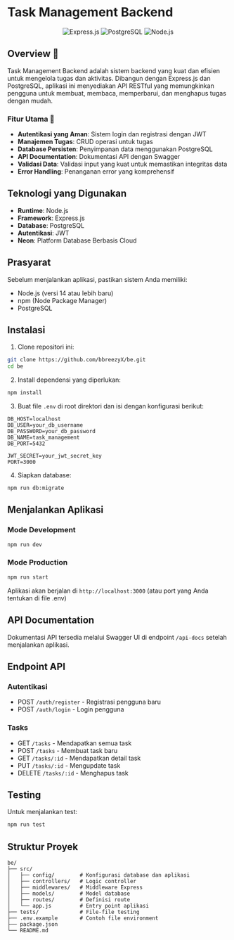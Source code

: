 # Task Management Backend

<div align="center">

![Express.js](https://img.shields.io/badge/Express.js-000000?style=for-the-badge&logo=express&logoColor=white)
![PostgreSQL](https://img.shields.io/badge/PostgreSQL-316192?style=for-the-badge&logo=postgresql&logoColor=white)
![Node.js](https://img.shields.io/badge/Node.js-339933?style=for-the-badge&logo=nodedotjs&logoColor=white)

</div>

## Overview 👋

Task Management Backend adalah sistem backend yang kuat dan efisien untuk mengelola tugas dan aktivitas. Dibangun dengan Express.js dan PostgreSQL, aplikasi ini menyediakan API RESTful yang memungkinkan pengguna untuk membuat, membaca, memperbarui, dan menghapus tugas dengan mudah.

### Fitur Utama 🚀

- **Autentikasi yang Aman**: Sistem login dan registrasi dengan JWT
- **Manajemen Tugas**: CRUD operasi untuk tugas
- **Database Persisten**: Penyimpanan data menggunakan PostgreSQL
- **API Documentation**: Dokumentasi API dengan Swagger
- **Validasi Data**: Validasi input yang kuat untuk memastikan integritas data
- **Error Handling**: Penanganan error yang komprehensif

## Teknologi yang Digunakan

- **Runtime**: Node.js
- **Framework**: Express.js
- **Database**: PostgreSQL
- **Autentikasi**: JWT 
- **Neon**: Platform Database Berbasis Cloud

## Prasyarat

Sebelum menjalankan aplikasi, pastikan sistem Anda memiliki:

- Node.js (versi 14 atau lebih baru)
- npm (Node Package Manager)
- PostgreSQL

## Instalasi

1. Clone repositori ini:
```bash
git clone https://github.com/bbreezyX/be.git
cd be
```

2. Install dependensi yang diperlukan:
```bash
npm install
```

3. Buat file `.env` di root direktori dan isi dengan konfigurasi berikut:
```
DB_HOST=localhost
DB_USER=your_db_username
DB_PASSWORD=your_db_password
DB_NAME=task_management
DB_PORT=5432

JWT_SECRET=your_jwt_secret_key
PORT=3000
```

4. Siapkan database:
```bash
npm run db:migrate
```

## Menjalankan Aplikasi

### Mode Development
```bash
npm run dev
```

### Mode Production
```bash
npm run start
```

Aplikasi akan berjalan di `http://localhost:3000` (atau port yang Anda tentukan di file .env)

## API Documentation

Dokumentasi API tersedia melalui Swagger UI di endpoint `/api-docs` setelah menjalankan aplikasi.

## Endpoint API

### Autentikasi
- POST `/auth/register` - Registrasi pengguna baru
- POST `/auth/login` - Login pengguna

### Tasks
- GET `/tasks` - Mendapatkan semua task
- POST `/tasks` - Membuat task baru
- GET `/tasks/:id` - Mendapatkan detail task
- PUT `/tasks/:id` - Mengupdate task
- DELETE `/tasks/:id` - Menghapus task

## Testing
Untuk menjalankan test:
```bash
npm run test
```

## Struktur Proyek
```
be/
├── src/
│   ├── config/        # Konfigurasi database dan aplikasi
│   ├── controllers/   # Logic controller
│   ├── middlewares/   # Middleware Express
│   ├── models/        # Model database
│   ├── routes/        # Definisi route
│   └── app.js         # Entry point aplikasi
├── tests/             # File-file testing
├── .env.example       # Contoh file environment
├── package.json
└── README.md
```

